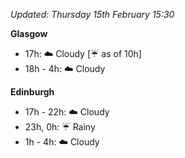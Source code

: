 *Updated: Thursday 15th February 15:30*

**Glasgow**

* 17h: :cloud: Cloudy [:umbrella: as of 10h]
* 18h - 4h: :cloud: Cloudy

**Edinburgh**

* 17h - 22h: :cloud: Cloudy
* 23h, 0h: :umbrella: Rainy
* 1h - 4h: :cloud: Cloudy
